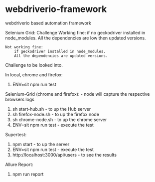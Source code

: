 # webdriverio-framework
webdriverio based automation framework

Selenium Grid: Challenge
    Working fine:
        if no geckodriver installed in node_modules.
        All the dependencies are low then updated versions.

    Not working fine:
        if geckodriver installed in node_modules.
        All the dependencies are updated versions.

Challenge to be looked into.


In local, chrome and firefox:
1. ENV=sit npm run test

Selenium-Grid (chrome and firefox): - node will capture the respective browsers logs
1. sh start-hub.sh  - to up the Hub server
2. sh firefox-node.sh - to up the firefox node
3. sh chrome-node.sh - to up the chrome server
4. ENV=sit npm run test - execute the test

Supertest:
1. npm start - to up the server
2. ENV=sit npm run test - execute the test
3. http://localhost:3000/api/users - to see the results

Allure Report:
1. npm run report

